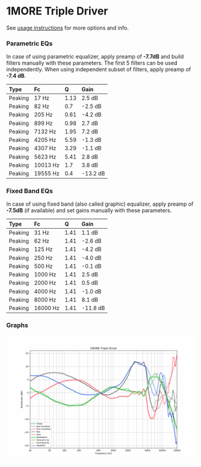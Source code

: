 # 1MORE Triple Driver
See [usage instructions](https://github.com/jaakkopasanen/AutoEq#usage) for more options and info.

### Parametric EQs
In case of using parametric equalizer, apply preamp of **-7.7dB** and build filters manually
with these parameters. The first 5 filters can be used independently.
When using independent subset of filters, apply preamp of **-7.4 dB**.

| Type    | Fc       |    Q | Gain     |
|:--------|:---------|:-----|:---------|
| Peaking | 17 Hz    | 1.13 | 2.5 dB   |
| Peaking | 82 Hz    | 0.7  | -2.5 dB  |
| Peaking | 205 Hz   | 0.61 | -4.2 dB  |
| Peaking | 899 Hz   | 0.98 | 2.7 dB   |
| Peaking | 7132 Hz  | 1.95 | 7.2 dB   |
| Peaking | 4205 Hz  | 5.59 | -1.3 dB  |
| Peaking | 4307 Hz  | 3.29 | -1.1 dB  |
| Peaking | 5623 Hz  | 5.41 | 2.8 dB   |
| Peaking | 10013 Hz | 1.7  | 3.8 dB   |
| Peaking | 19555 Hz | 0.4  | -13.2 dB |

### Fixed Band EQs
In case of using fixed band (also called graphic) equalizer, apply preamp of **-7.5dB**
(if available) and set gains manually with these parameters.

| Type    | Fc       |    Q | Gain     |
|:--------|:---------|:-----|:---------|
| Peaking | 31 Hz    | 1.41 | 1.1 dB   |
| Peaking | 62 Hz    | 1.41 | -2.6 dB  |
| Peaking | 125 Hz   | 1.41 | -4.2 dB  |
| Peaking | 250 Hz   | 1.41 | -4.0 dB  |
| Peaking | 500 Hz   | 1.41 | -0.1 dB  |
| Peaking | 1000 Hz  | 1.41 | 2.5 dB   |
| Peaking | 2000 Hz  | 1.41 | 0.5 dB   |
| Peaking | 4000 Hz  | 1.41 | -1.0 dB  |
| Peaking | 8000 Hz  | 1.41 | 8.1 dB   |
| Peaking | 16000 Hz | 1.41 | -11.8 dB |

### Graphs
![](./1MORE%20Triple%20Driver.png)